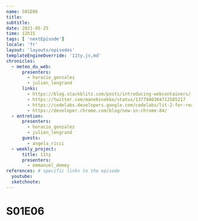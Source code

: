 ```yaml
---
name: S01E06
title: 
subtitle: 
date: 2021-05-25
time: 12h15
tags: [ 'nextEpisode']
locale: 'fr'
layout: 'layouts/episodes'
templateEngineOverride: '11ty.js,md'
chronicles:
  - meteo_du_web:
      presenters: 
        - horacio_gonzalez
        - julien_lengrand
      links:
        - https://blog.stackblitz.com/posts/introducing-webcontainers/
        - https://twitter.com/manekinekko/status/1377940304712585217
        - https://codelabs.developers.google.com/codelabs/lit-2-for-react-devs#0
        - https://developer.chrome.com/blog/new-in-chrome-84/
  - entretien:
      presenters:
        - horacio_gonzalez
        - julien_lengrand
      guests:
        - angela_ricci
  - weekly_project:
      title: 11ty
      presenters: 
        - emmanuel_demey
references: # specific links to the episode
  youtube: 
  sketchnote: 
---
```


# S01E06
